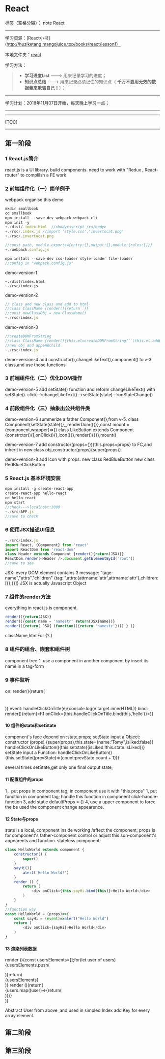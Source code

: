 ﻿# React

标签（空格分隔）： note React

---

学习资源：[React小书](http://huziketang.mangojuice.top/books/react/lesson1）,

本地文件夹：[react](D:\github\Front-end-knowledge-summary\LF)

学习方法：
> * **学习进度List** ---> 用来记录学习的进度；
> * **知识点总结** ---> 用来记录必须记住的知识点（ **千万不要用无效的数据量来欺骗自己！**）；

---

学习计划：2018年11月07日开始，每天晚上学习一点；

---



---

[TOC]

---

## 第一阶段
### 1 React.js简介
react.js is a UI library.
build components.
need to work with "Redux , React-router" to complilsh a FE work
### 2 前端组件化（一）简单例子
webpack organise this demo
```js
mkdir smallbook
cd smallbook
npm install --save-dev webpack webpack-cli
npm init -y
+./dist/.index.html  //<body><script /></body>
+./rsc/.index.js //import 'style.css','invertocat.png'
+./rsc/.invertocat.png

//const path, module.exports={entry:{},output:{},module:{rules:[]}}
+./webpack.config.js 

npm install --save-dev css-loader style-loader file-loader
//config in "webpack.config.js"

```
demo-version-1
```
~./dist/index.html
~./rsc/index.js
```
demo-version-2
```js
// class and new class and add to html
//class ClassName {render(){return``}}
//const newClassObj = new ClassName()
~./rsc/index.js
```
demo-version-3
```js
//createDOMFromString
//class ClassName {render(){this.el=createDOMFromString(``)this.el.addEventListener()return this.el}}
//new obj and appendChild
~./rsc/index.js
```
demo-version-4
add constructor(),changeLikeText(),component() to v-3 class,and use those functions

### 3 前端组件化（二）优化DOM操作
demo-version-5
add setState() function and reform changeLikeText() with setState().
click-->changeLikeText()-->setState(state)-->onStateChange()

### 4 前段组件化（三）抽象出公共组件类
demo-version-6
summerize a father Component{},from v-5.
class Component{setState(state){},_renderDom(){}},const mount = (component,wrapper)=>{}
class LikeButton extends Component {constrctor(){],onClick(){},icon(){},render(){}}},mount()

demo-version-7
add constructor(props={}){this.props=props} to FC,and inherit in new class obj,constructor(props){super(props)}

demo-version-8
add Icon with props.
new class RedBlueButton
new class RedBlueClickButton


### 5 React.js 基本环境安装
```js
npm install -g create-react-app
create-react-app hello-react
cd hello-react
npm start
//check--->localhost:3000
~./src/APP.js
//save to check
```
### 6 使用JSX描述UI信息
```js
~./src/index.js
import React, {Component} from 'react'
import ReactDom from 'react-dom'
class Header extends Component {render(){return(JSX)}}
ReactDom.render(<Header />,document.getElementById('root'))
//save to see
```
JSX:
every DOM element contains 3 message: "tage-name","attrs","children"
{tag:'',attrs:{attrname:'attr',attrname:'attr'},children:[{},{}]}
JSX is actually Javascript Object

### 7 组件的render方法
everything in react.js is component.
```js
render(){return(JSX)}
render(){const name = 'namestr' return(JSX{name})}
render(){return( JSX{ (function(){return 'namestr'})() } )}
```
className,htmlFor
{?:}
### 8 组件的组合、嵌套和组件树
component tree：
use a component in another component by insert its name in a  tag-form
### 9 事件监听
on:
render(){return(<h1 onClick={this.handleClickOnTitle}></h1>)}
event:
handleClickOnTitle(e){console.log(e.target.innerHTML)}
bind:
render(){return(<h1 onClick={this.handleClickOnTitle.bind(this,'hello')}></h1>)}
#### 10 组件的state和setState
component`s face depend on :state,props;
setState input a Object:
constructor (props) {super(props),this.state={name:'Tomy",isliked:false}}
handleClickOnLikeButton(){this.setstate({isLiked:!this.state.isLiked})}
setState input a Function:
handleClickOnLikeButton(){this.setState((prevState)=>{count:prevState.count + 1})}

several times setState,get only one final output state;

#### 11 配置组件的props
1，put props in component tag; in component use it with "this.props"
1,  put function in component tag; handle this function in component click-handle-function
3, add static defaultProps = {}
4, use a upper component to force the be used the component change appearence.

#### 12 State与props
state is a local, component inside working /affect the component;
props is for component's father-component control or adjust this son-component's appearents and function.
stateless component:
```js
class HelloWorld extends component {
    constructor() {
        super()
    }
    sayHi(){
        alert('Hello World!')
    }
    render () {
        return (
        	<div onClick={this.sayHi.bind(this)}>Hello World</div>
        )
    }
}
//function way
const HelloWorld = (props)=>{
    const sayHi = (event)=>alert("Hello World")
    return (
    	<div onClick={sayHi}>Hello World</div>
    )
}
```
#### 13 渲染列表数据
render (){const usersElements=[];for(let user of users){usersElements.push(<div></div>)}return(<div>{usersElements}</div>)}
render (){return(<div>{users.map((user)=>{return(<div></div>)})}</div>)}

Abstract User from above ,and used in simpled Index
add Key for every array element.
## 第二阶段
## 第三阶段
